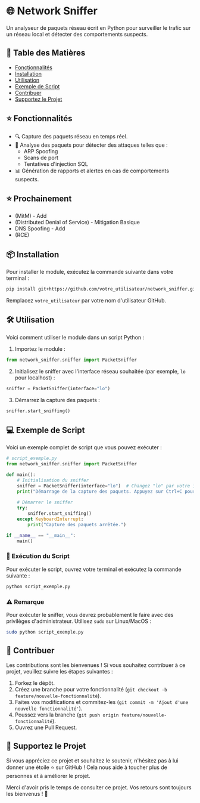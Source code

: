 # 🌐 Network Sniffer

Un analyseur de paquets réseau écrit en Python pour surveiller le trafic sur un réseau local et détecter des comportements suspects. 

## 🚀 Table des Matières

- [Fonctionnalités](#-fonctionnalités)
- [Installation](#-installation)
- [Utilisation](#-utilisation)
- [Exemple de Script](#-exemple-de-script)
- [Contribuer](#-contribuer)
- [Supportez le Projet](#-supportez-le-projet)

## ⭐ Fonctionnalités

- 🔍 Capture des paquets réseau en temps réel.
- 🚨 Analyse des paquets pour détecter des attaques telles que :
  - ARP Spoofing
  - Scans de port
  - Tentatives d'injection SQL
- 📊 Génération de rapports et alertes en cas de comportements suspects.

## ⭐ Prochainement 
- (MitM) - Add
- (Distributed Denial of Service) - Mitigation Basique
- DNS Spoofing - Add
- (RCE)


## 📦 Installation

Pour installer le module, exécutez la commande suivante dans votre terminal :

```bash
pip install git+https://github.com/votre_utilisateur/network_sniffer.git
```

Remplacez `votre_utilisateur` par votre nom d'utilisateur GitHub.

## 🛠️ Utilisation

Voici comment utiliser le module dans un script Python :

1. Importez le module :

```python
from network_sniffer.sniffer import PacketSniffer
```

2. Initialisez le sniffer avec l'interface réseau souhaitée (par exemple, `lo` pour localhost) :

```python
sniffer = PacketSniffer(interface="lo")
```

3. Démarrez la capture des paquets :

```python
sniffer.start_sniffing()
```

## 💻 Exemple de Script

Voici un exemple complet de script que vous pouvez exécuter :

```python
# script_exemple.py
from network_sniffer.sniffer import PacketSniffer

def main():
    # Initialisation du sniffer
    sniffer = PacketSniffer(interface="lo")  # Changez "lo" par votre interface réseau
    print("Démarrage de la capture des paquets. Appuyez sur Ctrl+C pour arrêter.")
    
    # Démarrer le sniffer
    try:
        sniffer.start_sniffing()
    except KeyboardInterrupt:
        print("Capture des paquets arrêtée.")

if __name__ == "__main__":
    main()
```

### 📝 Exécution du Script

Pour exécuter le script, ouvrez votre terminal et exécutez la commande suivante :

```bash
python script_exemple.py
```

### ⚠️ Remarque

Pour exécuter le sniffer, vous devrez probablement le faire avec des privilèges d'administrateur. Utilisez `sudo` sur Linux/MacOS :

```bash
sudo python script_exemple.py
```

## 🤝 Contribuer

Les contributions sont les bienvenues ! Si vous souhaitez contribuer à ce projet, veuillez suivre les étapes suivantes :

1. Forkez le dépôt.
2. Créez une branche pour votre fonctionnalité (`git checkout -b feature/nouvelle-fonctionnalité`).
3. Faites vos modifications et commitez-les (`git commit -m 'Ajout d'une nouvelle fonctionnalité'`).
4. Poussez vers la branche (`git push origin feature/nouvelle-fonctionnalité`).
5. Ouvrez une Pull Request.

## 💖 Supportez le Projet

Si vous appréciez ce projet et souhaitez le soutenir, n'hésitez pas à lui donner une étoile ⭐ sur GitHub ! Cela nous aide à toucher plus de personnes et à améliorer le projet.

Merci d'avoir pris le temps de consulter ce projet. Vos retours sont toujours les bienvenus ! 🙌
